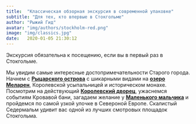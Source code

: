 ```yaml
---
title:  "Классическая обзорная экскурсия в современной упаковке"
subtitle: "Для тех, кто впервые в Стокгольме"
author: "Рыжий Гид"
avatar: "img/authors/stockholm-red.png"
image: "img/classics.jpg"
date:   2020-01-05 21:30:12
---
```



Экскурсия обязательна к посещению, если вы в первый раз в Стокгольме. 

Мы увидим самые интересные достопримечательности Старого города. Начнем с [**Рыцарского острова**](https://goo.gl/maps/NoJW84f3hwwN4a497) 
с шикарными видами на [**озеро Меларен**](https://www.google.com/search?q=melaren), Королевской усыпальницей и 
историческом монахе. Посмотрим на действующий [**Королевский дворец**](https://www.kungligaslotten.se/vara-besoksmal/kungliga-slottet.html), 
ужаснемся событиям Кровавой бани, загадаем желание у [**Маленького мальчика**](https://ru.wikipedia.org/wiki/%D0%9C%D0%B0%D0%BB%D1%8C%D1%87%D0%B8%D0%BA,_%D1%81%D0%BC%D0%BE%D1%82%D1%80%D1%8F%D1%89%D0%B8%D0%B9_%D0%BD%D0%B0_%D0%9B%D1%83%D0%BD%D1%83) 
и пройдемся по  самой узкой улочке в Североной Европе. Скалистый Седермальм удивит вас одной из лучших смотровых площадок Стокгольма.